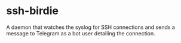 # ssh-birdie

A daemon that watches the syslog for SSH connections and sends a message to
Telegram as a bot user detailing the connection.
